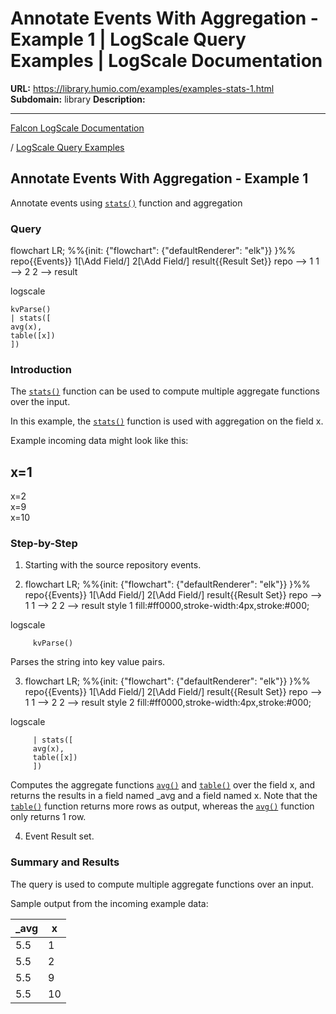 # Annotate Events With Aggregation - Example 1 | LogScale Query Examples | LogScale Documentation

**URL:** https://library.humio.com/examples/examples-stats-1.html
**Subdomain:** library
**Description:** 

---

[Falcon LogScale Documentation](https://library.humio.com)

/ [LogScale Query Examples](examples.html)

## Annotate Events With Aggregation - Example 1

Annotate events using [`stats()`](https://library.humio.com/data-analysis/functions-stats.html) function and aggregation 

### Query

flowchart LR; %%{init: {"flowchart": {"defaultRenderer": "elk"}} }%% repo{{Events}} 1[\Add Field/] 2[\Add Field/] result{{Result Set}} repo --> 1 1 --> 2 2 --> result

logscale
    
    
    kvParse()
    | stats([
    avg(x),
    table([x])
    ])

### Introduction

The [`stats()`](https://library.humio.com/data-analysis/functions-stats.html) function can be used to compute multiple aggregate functions over the input. 

In this example, the [`stats()`](https://library.humio.com/data-analysis/functions-stats.html) function is used with aggregation on the field x. 

Example incoming data might look like this: 

x=1  
---  
x=2  
x=9  
x=10  
  
### Step-by-Step

  1. Starting with the source repository events.

  2. flowchart LR; %%{init: {"flowchart": {"defaultRenderer": "elk"}} }%% repo{{Events}} 1[\Add Field/] 2[\Add Field/] result{{Result Set}} repo --> 1 1 --> 2 2 --> result style 1 fill:#ff0000,stroke-width:4px,stroke:#000;

logscale
         
         kvParse()

Parses the string into key value pairs. 

  3. flowchart LR; %%{init: {"flowchart": {"defaultRenderer": "elk"}} }%% repo{{Events}} 1[\Add Field/] 2[\Add Field/] result{{Result Set}} repo --> 1 1 --> 2 2 --> result style 2 fill:#ff0000,stroke-width:4px,stroke:#000;

logscale
         
         | stats([
         avg(x),
         table([x])
         ])

Computes the aggregate functions [`avg()`](https://library.humio.com/data-analysis/functions-avg.html) and [`table()`](https://library.humio.com/data-analysis/functions-table.html) over the field x, and returns the results in a field named _avg and a field named x. Note that the [`table()`](https://library.humio.com/data-analysis/functions-table.html) function returns more rows as output, whereas the [`avg()`](https://library.humio.com/data-analysis/functions-avg.html) function only returns 1 row. 

  4. Event Result set.




### Summary and Results

The query is used to compute multiple aggregate functions over an input. 

Sample output from the incoming example data: 

_avg| x  
---|---  
5.5| 1  
5.5| 2  
5.5| 9  
5.5| 10
